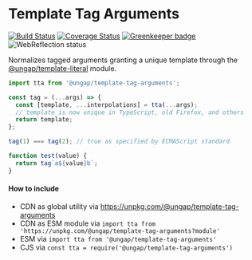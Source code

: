 # Template Tag Arguments

[![Build Status](https://travis-ci.com/ungap/template-tag-arguments.svg?branch=master)](https://travis-ci.com/ungap/template-tag-arguments) [![Coverage Status](https://coveralls.io/repos/github/ungap/template-tag-arguments/badge.svg?branch=master)](https://coveralls.io/github/ungap/template-tag-arguments?branch=master) [![Greenkeeper badge](https://badges.greenkeeper.io/ungap/template-tag-arguments.svg)](https://greenkeeper.io/) ![WebReflection status](https://offline.report/status/webreflection.svg)

Normalizes tagged arguments granting a unique template through the [@ungap/template-literal](https://github.com/ungap/template-literal) module.

```js
import tta from '@ungap/template-tag-arguments';

const tag = (...args) => {
  const [template, ...interpolations] = tta(...args);
  // template is now unique in TypeScript, old Firefox, and others
  return template;
};

tag(1) === tag(2); // true as specified by ECMAScript standard

function test(value) {
  return tag`a${value}b`;
}
```

#### How to include

  * CDN as global utility via https://unpkg.com/@ungap/template-tag-arguments
  * CDN as ESM module via `import tta from 'https://unpkg.com/@ungap/template-tag-arguments?module'`
  * ESM via `import tta from '@ungap/template-tag-arguments'`
  * CJS via `const tta = require('@ungap/template-tag-arguments')`
